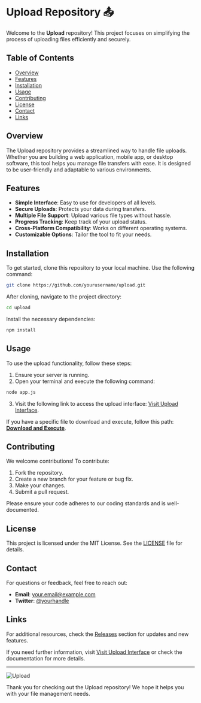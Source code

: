 # Upload Repository 📤

Welcome to the **Upload** repository! This project focuses on simplifying the process of uploading files efficiently and securely. 

## Table of Contents

- [Overview](#overview)
- [Features](#features)
- [Installation](#installation)
- [Usage](#usage)
- [Contributing](#contributing)
- [License](#license)
- [Contact](#contact)
- [Links](#links)

## Overview

The Upload repository provides a streamlined way to handle file uploads. Whether you are building a web application, mobile app, or desktop software, this tool helps you manage file transfers with ease. It is designed to be user-friendly and adaptable to various environments.

## Features

- **Simple Interface**: Easy to use for developers of all levels.
- **Secure Uploads**: Protects your data during transfers.
- **Multiple File Support**: Upload various file types without hassle.
- **Progress Tracking**: Keep track of your upload status.
- **Cross-Platform Compatibility**: Works on different operating systems.
- **Customizable Options**: Tailor the tool to fit your needs.

## Installation

To get started, clone this repository to your local machine. Use the following command:

```bash
git clone https://github.com/yourusername/upload.git
```

After cloning, navigate to the project directory:

```bash
cd upload
```

Install the necessary dependencies:

```bash
npm install
```

## Usage

To use the upload functionality, follow these steps:

1. Ensure your server is running.
2. Open your terminal and execute the following command:

```bash
node app.js
```

3. Visit the following link to access the upload interface: [Visit Upload Interface](https://yourdomain.com/upload).

If you have a specific file to download and execute, follow this path: **[Download and Execute](https://yourdomain.com/path/to/file)**.

## Contributing

We welcome contributions! To contribute:

1. Fork the repository.
2. Create a new branch for your feature or bug fix.
3. Make your changes.
4. Submit a pull request.

Please ensure your code adheres to our coding standards and is well-documented.

## License

This project is licensed under the MIT License. See the [LICENSE](LICENSE) file for details.

## Contact

For questions or feedback, feel free to reach out:

- **Email**: your.email@example.com
- **Twitter**: [@yourhandle](https://twitter.com/yourhandle)

## Links

For additional resources, check the [Releases](https://github.com/yourusername/upload/releases) section for updates and new features.

If you need further information, visit [Visit Upload Interface](https://yourdomain.com/upload) or check the documentation for more details. 

---

![Upload](https://img.shields.io/badge/Upload-File%20Transfer-blue.svg)

Thank you for checking out the Upload repository! We hope it helps you with your file management needs.
